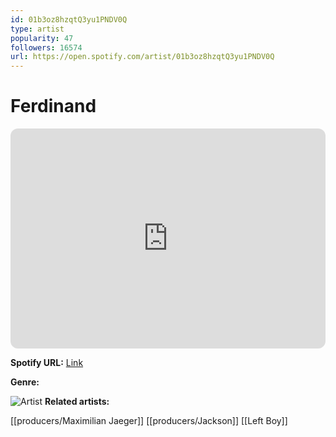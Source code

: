 ```yaml
---
id: 01b3oz8hzqtQ3yu1PNDV0Q
type: artist
popularity: 47
followers: 16574
url: https://open.spotify.com/artist/01b3oz8hzqtQ3yu1PNDV0Q
---
```

# Ferdinand

<iframe style="border-radius:12px" src="https://open.spotify.com/embed/artist/01b3oz8hzqtQ3yu1PNDV0Q" width="100%" height="352" frameBorder="0" allowfullscreen="" allow="autoplay; clipboard-write; encrypted-media; fullscreen; picture-in-picture" loading="lazy"></iframe>

**Spotify URL:** [Link](https://open.spotify.com/artist/01b3oz8hzqtQ3yu1PNDV0Q)

**Genre:** 

![Artist](https://i.scdn.co/image/ab6761610000e5ebdb59ecadd99dd0ff784f9b51)
**Related artists:**

[[producers/Maximilian Jaeger]]
[[producers/Jackson]]
[[Left Boy]]
